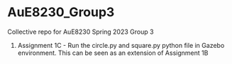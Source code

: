 # AuE8230_Group3
Collective repo for AuE8230 Spring 2023 Group 3


1. Assignment 1C - Run the circle.py and square.py python file in Gazebo environment. This can be seen as an extension of Assignment 1B

